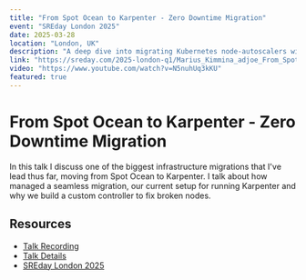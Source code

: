 ```yaml
---
title: "From Spot Ocean to Karpenter - Zero Downtime Migration"
event: "SREday London 2025"
date: 2025-03-28
location: "London, UK"
description: "A deep dive into migrating Kubernetes node-autoscalers without downtime, sharing lessons learned from transitioning a production cluster from Spot Ocean to Karpenter while managing the challenges of the V1 release."
link: "https://sreday.com/2025-london-q1/Marius_Kimmina_adjoe_From_Spot_Ocean_to_Karpenter__Zero_Downtime_Migration"
video: "https://www.youtube.com/watch?v=N5nuhUq3kKU"
featured: true
---
```


# From Spot Ocean to Karpenter - Zero Downtime Migration

In this talk I discuss one of the biggest infrastructure migrations that I've lead thus far, moving from Spot Ocean to Karpenter.
I talk about how managed a seamless migration, our current setup for running Karpenter and why we build a custom controller to fix broken nodes.

## Resources

- [Talk Recording](https://www.youtube.com/watch?v=N5nuhUq3kKU)
- [Talk Details](https://sreday.com/2025-london-q1/Marius_Kimmina_adjoe_From_Spot_Ocean_to_Karpenter__Zero_Downtime_Migration)
- [SREday London 2025](https://sreday.com/2025-london-q1/)
